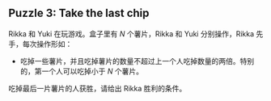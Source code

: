 ## Puzzle 3: Take the last chip 

Rikka 和 Yuki 在玩游戏。盒子里有 $N$ 个薯片，Rikka 和 Yuki 分别操作，Rikka 先手，每次操作形如：

- 吃掉一些薯片，并且吃掉薯片的数量不超过上一个人吃掉数量的两倍。特别的，第一个人可以吃掉小于 $N$ 个薯片。

吃掉最后一片薯片的人获胜，请给出 Rikka 胜利的条件。